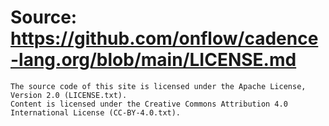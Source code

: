 # Source: https://github.com/onflow/cadence-lang.org/blob/main/LICENSE.md

```
The source code of this site is licensed under the Apache License, Version 2.0 (LICENSE.txt).
Content is licensed under the Creative Commons Attribution 4.0 International License (CC-BY-4.0.txt).

```